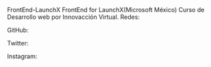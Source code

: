 FrontEnd-LaunchX
FrontEnd for LaunchX(Microsoft México)
Curso de Desarrollo web por Innovacción Virtual.
Redes:

GitHub: <FernandaOchoa>

Twitter: <imonsh>

Instagram: <fherz8a>
